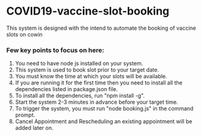 # COVID19-vaccine-slot-booking
This system is designed with the intend to automate the booking of vaccine slots on cowin

### Few key points to focus on here:
1. You need to have node js installed on your system.
2. This system is used to book slot prior to your target date.
3. You must know the time at which your slots will be available.
4. If you are running it for the first time then you need to install all the dependencies listed in package.json file.
5. To install all the dependencies, run "npm install -g".
6. Start the system 2-3 minutes in advance before your target time.
7. To trigger the system, you must run "node booking.js" in the command prompt.
8. Cancel Appointment and Rescheduling an existing appointment will be added later on.
